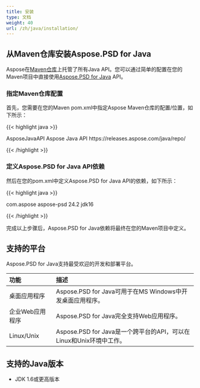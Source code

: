 ```yaml
---
title: 安装
type: 文档
weight: 40
url: /zh/java/installation/
---
```


## **从Maven仓库安装Aspose.PSD for Java**
Aspose在[Maven仓库](https://releases.aspose.com/java/repo/com/aspose/)上托管了所有Java API。您可以通过简单的配置在您的Maven项目中直接使用[Aspose.PSD for Java](https://releases.aspose.com/java/repo/com/aspose/aspose-psd/) API。

### **指定Maven仓库配置**
首先，您需要在您的Maven pom.xml中指定Aspose Maven仓库的配置/位置，如下所示：

{{< highlight java >}}

 <repositories>
    <repository>
        <id>AsposeJavaAPI</id>
        <name>Aspose Java API</name>
        <url>https://releases.aspose.com/java/repo/</url>
    </repository>
</repositories>

{{< /highlight >}}

### **定义Aspose.PSD for Java API依赖**
然后在您的pom.xml中定义Aspose.PSD for Java API的依赖，如下所示：

{{< highlight java >}}

 <dependencies>
    <dependency>
        <groupId>com.aspose</groupId>
        <artifactId>aspose-psd</artifactId>
        <version>24.2</version>
        <classifier>jdk16</classifier>
    </dependency>
</dependencies>

{{< /highlight >}}

完成以上步骤后，Aspose.PSD for Java依赖将最终在您的Maven项目中定义。

## **支持的平台**
Aspose.PSD for Java支持最受欢迎的开发和部署平台。

|**功能**|**描述**|
| :- | :- |
|桌面应用程序|Aspose.PSD for Java可用于在MS Windows中开发桌面应用程序。|
|企业Web应用程序|Aspose.PSD for Java完全支持Web应用程序。|
|Linux/Unix|Aspose.PSD for Java是一个跨平台的API，可以在Linux和Unix环境中工作。|

## **支持的Java版本**
- JDK 1.6或更高版本
